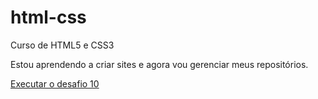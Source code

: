 # html-css
 Curso de HTML5 e CSS3

 Estou aprendendo a criar sites e agora vou gerenciar meus repositórios.

<a href="https://luanxvsm.github.io/html-css/desafios/des010/android.html">Executar o desafio 10</a>